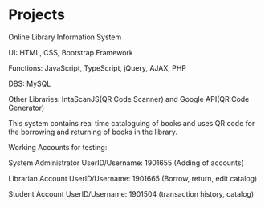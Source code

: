 # Projects


Online Library Information System


UI: HTML, CSS, Bootstrap Framework

Functions: JavaScript, TypeScript, jQuery, AJAX, PHP

DBS: MySQL

Other Libraries: IntaScanJS(QR Code Scanner) and Google API(QR Code Generator)

This system contains real time cataloguing of books and uses QR code for the borrowing and returning of books in the library.

Working Accounts for testing:

System Administrator
UserID/Username: 1901655 (Adding of accounts)

Librarian Account
UserID/Username: 1901665 (Borrow, return, edit catalog)

Student Account
UserID/Username: 1901504 (transaction history, catalog)

